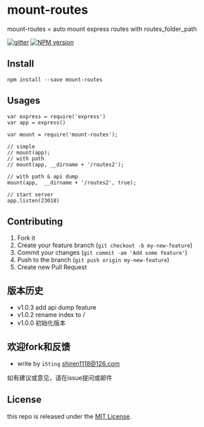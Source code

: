 # mount-routes

mount-routes = auto mount express routes with routes_folder_path

[![gitter][gitter-image]][gitter-url]
[![NPM version][npm-image]][npm-url]

## Install

    npm install --save mount-routes

## Usages


```
var express = require('express')
var app = express()

var mount = require('mount-routes');

// simple
// mount(app);
// with path
// mount(app, __dirname + '/routes2');

// with path & api dump
mount(app,  __dirname + '/routes2', true);

// start server
app.listen(23018)
```

## Contributing

1. Fork it
2. Create your feature branch (`git checkout -b my-new-feature`)
3. Commit your changes (`git commit -am 'Add some feature'`)
4. Push to the branch (`git push origin my-new-feature`)
5. Create new Pull Request


## 版本历史

- v1.0.3 add api dump feature
- v1.0.2 rename index to /
- v1.0.0 初始化版本


## 欢迎fork和反馈

- write by `i5ting` shiren1118@126.com

如有建议或意见，请在issue提问或邮件

## License

this repo is released under the [MIT
License](http://www.opensource.org/licenses/MIT).


[npm-image]: https://img.shields.io/npm/v/mount-routes.svg?style=flat-square
[npm-url]: https://npmjs.org/package/mount-routes
[gitter-image]: https://badges.gitter.im/Join%20Chat.svg
[gitter-url]: https://gitter.im/i5ting/mount-routes?utm_source=badge&utm_medium=badge&utm_campaign=pr-badge&utm_content=badge